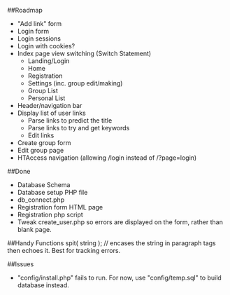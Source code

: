 ##Roadmap
- "Add link" form
- Login form
- Login sessions
- Login with cookies?
- Index page view switching (Switch Statement)
	- Landing/Login
	- Home
	- Registration
	- Settings (inc. group edit/making)
	- Group List
	- Personal List
- Header/navigation bar
- Display list of user links
	- Parse links to predict the title
	- Parse links to try and get keywords
	- Edit links
- Create group form
- Edit group page
- HTAccess navigation (allowing /login instead of /?page=login)


##Done
- Database Schema
- Database setup PHP file
- db_connect.php
- Registration form HTML page 
- Registration php script
- Tweak create_user.php so errors are displayed on the form, rather than blank page.

##Handy Functions
spit( string ); // encases the string in paragraph tags then echoes it. Best for tracking errors.

##Issues
- "config/install.php" fails to run. For now, use "config/temp.sql" to build database instead.
